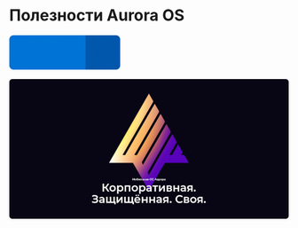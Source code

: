 Полезности Aurora OS
===================
<p>
    <a href="https://keygenqt.github.io/awesome-aurora/">
        <img src="data/see_more.gif" width="200"/>
    </a>
</p>

[![aurora.png](data%2Faurora.png)](https://auroraos.ru/)
